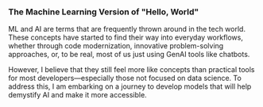 ### The Machine Learning Version of "Hello, World"

ML and AI are terms that are frequently thrown around in the tech world. These concepts have started to find their way into everyday workflows, whether through code modernization, innovative problem-solving approaches, or, to be real, most of us just using GenAI tools like chatbots.

However, I believe that they still feel more like concepts than practical tools for most developers—especially those not focused on data science. To address this, I am embarking on a journey to develop models that will help demystify AI and make it more accessible.